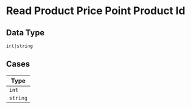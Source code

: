 
# Read Product Price Point Product Id

## Data Type

`int|string`

## Cases

| Type |
|  --- |
| `int` |
| `string` |

